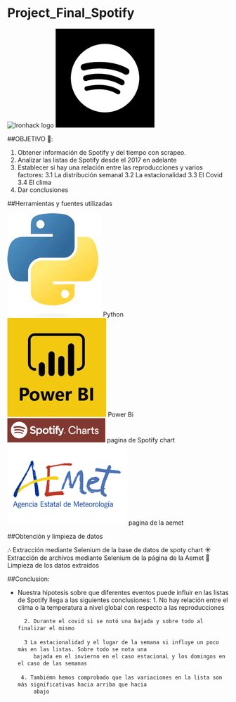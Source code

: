 # Project_Final_Spotify

![Ironhack logo](https://i.imgur.com/1QgrNNw.png)     ![img](img/logo_negroblanco.png)

##OBJETIVO 🎯:

1. Obtener información de Spotify y del tiempo con scrapeo.
2. Analizar las listas de Spotify desde el 2017 en adelante
3. Establecer si hay una relación entre las reproducciones y varios factores:
        3.1 La distribución semanal
        3.2 La estacionalidad
        3.3 El Covid
        3.4 El clima
4. Dar conclusiones

##Herramientas y fuentes utilizadas

![img](img/python.jpeg) Python  
![img](img/power_bi.jpeg) Power Bi  
![img](img/spoty%20chart.png) pagina de Spotify chart 
![img](img/aemet.png) pagina de la aemet 

##Obtención y limpieza de datos

🎶 Extracción mediante Selenium de la base de datos de spoty chart 
☀️ Extracción de archivos mediante Selenium de la página de la Aemet
🫧 Limpieza de los datos extraidos


##Conclusion:

 - Nuestra hipotesis sobre que diferentes eventos puede influir en las listas de Spotify llega a las siguientes
        conclusiones:
         1. No hay relación entre el clima  o la temperatura a nivel global con respecto a las reproducciones
         
         2. Durante el covid si se notó una bajada y sobre todo al finalizar el mismo 

         3 La estacionalidad y el lugar de la semana si influye un poco más en las listas. Sobre todo se nota una 
            bajada en el invierno en el caso estacionaL y los domingos en el caso de las semanas

        4. Tambiémn hemos comprobado que las variaciones en la lista son más significativas hacia arriba que hacia
            abajo







